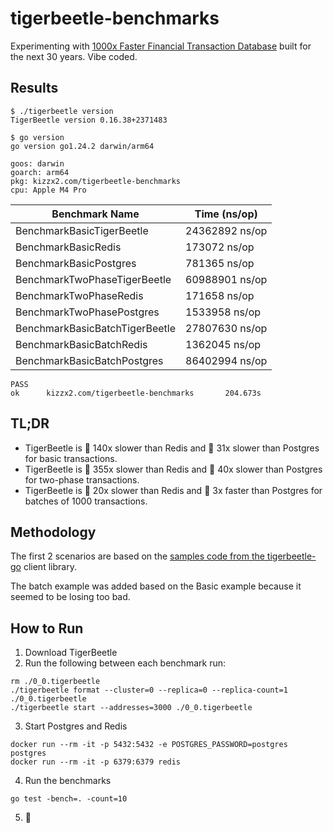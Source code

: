 # tigerbeetle-benchmarks

Experimenting with [1000x Faster Financial Transaction Database](https://tigerbeetle.com/) built for the next 30 years. Vibe coded.

## Results

```
$ ./tigerbeetle version
TigerBeetle version 0.16.38+2371483

$ go version
go version go1.24.2 darwin/arm64

goos: darwin
goarch: arm64
pkg: kizzx2.com/tigerbeetle-benchmarks
cpu: Apple M4 Pro
```

| Benchmark Name        | Time (ns/op) |
|-|-|
| BenchmarkBasicTigerBeetle | 24362892 ns/op |
| BenchmarkBasicRedis | 173072 ns/op |
| BenchmarkBasicPostgres | 781365 ns/op |
| BenchmarkTwoPhaseTigerBeetle | 60988901 ns/op |
| BenchmarkTwoPhaseRedis | 171658 ns/op |
| BenchmarkTwoPhasePostgres | 1533958 ns/op |
| BenchmarkBasicBatchTigerBeetle | 27807630 ns/op |
| BenchmarkBasicBatchRedis | 1362045 ns/op |
| BenchmarkBasicBatchPostgres | 86402994 ns/op |

```
PASS
ok      kizzx2.com/tigerbeetle-benchmarks       204.673s
```

## TL;DR

- TigerBeetle is :red_circle: 140x slower than Redis and :red_circle: 31x slower than Postgres for basic transactions.
- TigerBeetle is :red_circle: 355x slower than Redis and :red_circle: 40x slower than Postgres for two-phase transactions.
- TigerBeetle is :red_circle: 20x slower than Redis and :large_blue_circle: 3x faster than Postgres for batches of 1000 transactions.

## Methodology

The first 2 scenarios are based on the [samples code from the tigerbeetle-go](https://github.com/tigerbeetle/tigerbeetle-go/tree/main/samples) client library.

The batch example was added based on the Basic example because it seemed to be losing too bad.

## How to Run

1. Download TigerBeetle
2. Run the following between each benchmark run:

```
rm ./0_0.tigerbeetle
./tigerbeetle format --cluster=0 --replica=0 --replica-count=1 ./0_0.tigerbeetle
./tigerbeetle start --addresses=3000 ./0_0.tigerbeetle
```

3. Start Postgres and Redis

```
docker run --rm -it -p 5432:5432 -e POSTGRES_PASSWORD=postgres postgres
docker run --rm -it -p 6379:6379 redis
```

4. Run the benchmarks

```
go test -bench=. -count=10
```

5. :popcorn: